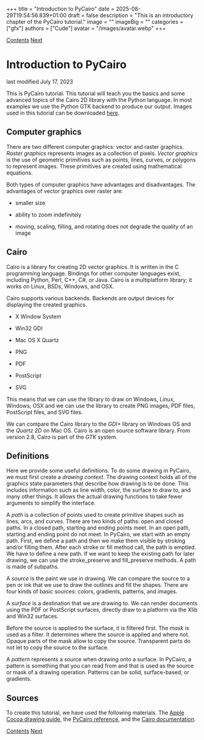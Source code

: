 +++
title = "Introduction to PyCairo"
date = 2025-08-29T19:54:56.839+01:00
draft = false
description = "This is an introductory chapter of the PyCairo tutorial."
image = ""
imageBig = ""
categories = ["gfx"]
authors = ["Cude"]
avatar = "/images/avatar.webp"
+++

[Contents](..)
[Next](../backends/)

# Introduction to PyCairo

last modified July 17, 2023

This is PyCairo tutorial. This tutorial will teach you the basics and some
advanced topics of the Cairo 2D library with the Python language. In most
examples we use the Python GTK backend to produce our output. Images used in
this tutorial can be downloaded [here](/img/gfx/pycairo/images.zip).

## Computer graphics

There are two different computer graphics: vector and raster graphics. 
*Raster graphics* represents images as a collection of pixels. 
*Vector graphics* is the use of geometric primitives such as points, 
lines, curves, or polygons to represent images. These primitives are created 
using mathematical equations. 

Both types of computer graphics have advantages and disadvantages. The advantages 
of vector graphics over raster are:

- smaller size

- ability to zoom indefinitely

- moving, scaling, filling, and rotating does not degrade the quality of an image 

## Cairo

Cairo is a library for creating 2D vector graphics. It is written in the C 
programming language. Bindings for other computer languages exist, including 
Python, Perl, C++, C#, or Java. Cairo is a multiplatform library; 
it works on Linux, BSDs, Windows, and OSX.

Cairo supports various backends. Backends are output devices for displaying
the created graphics.

- X Window System

- Win32 GDI

- Mac OS X Quartz

- PNG

- PDF

- PostScript

- SVG

This means that we can use the library to draw on Windows, Linux, 
Windows, OSX and we can use the library to create
PNG images, PDF files, PostScript files, and SVG files.

We can compare the Cairo library to the *GDI+* library on Windows 
OS and the *Quartz 2D* on Mac OS. Cairo is an open source software 
library. From version 2.8, Cairo is part of the *GTK* system.

## Definitions

Here we provide some useful definitions. To do some drawing in PyCairo, we 
must first create a *drawing context*. The drawing context holds all of the 
graphics state parameters that describe how drawing is to be done. This includes 
information such as line width, color, the surface to draw to, and many other things. 
It allows the actual drawing functions to take fewer arguments to simplify the interface.

A *path* is a collection of points used to create primitive shapes such as lines, arcs,
and curves. There are two kinds of paths: open and closed paths. In a closed path, 
starting and ending points meet. In an open path, starting and ending point do not meet. 
In PyCairo, we start with an empty path. First, we define a path and then we make them 
visible by stroking and/or filling them. After each stroke or fill 
method call, the path is emptied. We have to define a new path. If we want to
keep the existing path for later drawing, we can use the stroke_preserve
and fill_preserve methods. 
A path is made of subpaths.

A *source* is the paint we use in drawing. We can compare the source to a pen or ink 
that we use to draw the outlines and fill the shapes. There are four kinds of basic sources: 
colors, gradients, patterns, and images.

A *surface* is a destination that we are drawing to. We can render 
documents using the PDF or PostScript surfaces, directly draw to a platform 
via the Xlib and Win32 surfaces.

Before the source is applied to the surface, it is filtered first. The 
*mask* is used as a filter. It determines where the source is applied 
and where not. Opaque parts of the mask allow to copy the source. Transparent 
parts do not let to copy the source to the surface.

A *pattern* represents a source when drawing onto a surface. In PyCairo, a 
pattern is something that you can read from and that is used as the source or mask of 
a drawing operation. Patterns can be solid, surface-based, or gradients.

## Sources

To create this tutorial, we have used the following materials. The 
[Apple Cocoa drawing guide](https://developer.apple.com/library/mac/#documentation/Cocoa/Conceptual/CocoaDrawingGuide/Introduction/Introduction.html), 
the [PyCairo reference](http://cairographics.org/documentation/pycairo/2/index.html), and the
[Cairo documentation](http://cairographics.org/documentation/).

[Contents](..) 
[Next](../backends/)